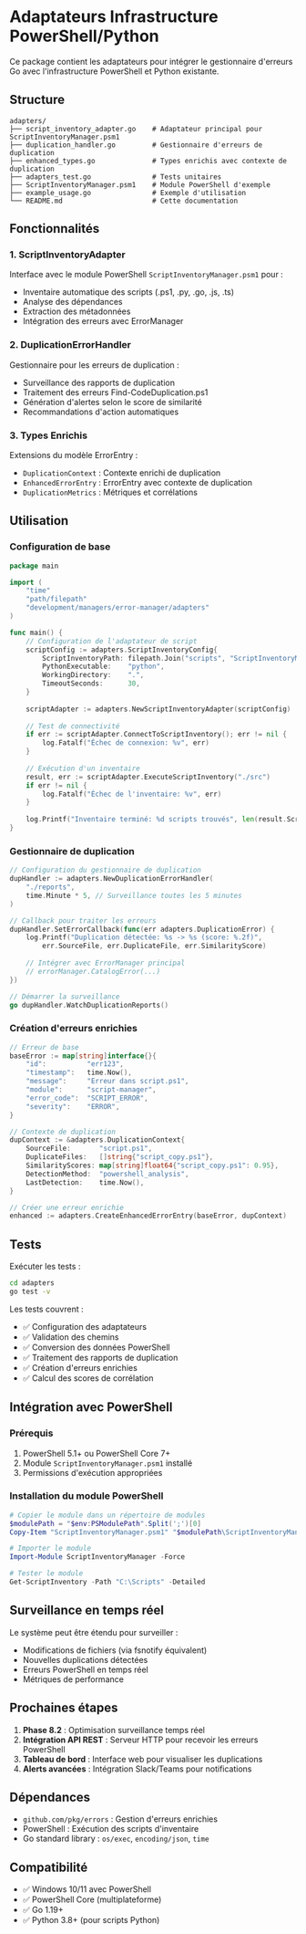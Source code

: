# Adaptateurs Infrastructure PowerShell/Python

Ce package contient les adaptateurs pour intégrer le gestionnaire d'erreurs Go avec l'infrastructure PowerShell et Python existante.

## Structure

```
adapters/
├── script_inventory_adapter.go    # Adaptateur principal pour ScriptInventoryManager.psm1
├── duplication_handler.go         # Gestionnaire d'erreurs de duplication
├── enhanced_types.go              # Types enrichis avec contexte de duplication
├── adapters_test.go               # Tests unitaires
├── ScriptInventoryManager.psm1    # Module PowerShell d'exemple
├── example_usage.go               # Exemple d'utilisation
└── README.md                      # Cette documentation
```

## Fonctionnalités

### 1. ScriptInventoryAdapter

Interface avec le module PowerShell `ScriptInventoryManager.psm1` pour :
- Inventaire automatique des scripts (.ps1, .py, .go, .js, .ts)
- Analyse des dépendances
- Extraction des métadonnées
- Intégration des erreurs avec ErrorManager

### 2. DuplicationErrorHandler

Gestionnaire pour les erreurs de duplication :
- Surveillance des rapports de duplication
- Traitement des erreurs Find-CodeDuplication.ps1
- Génération d'alertes selon le score de similarité
- Recommandations d'action automatiques

### 3. Types Enrichis

Extensions du modèle ErrorEntry :
- `DuplicationContext` : Contexte enrichi de duplication
- `EnhancedErrorEntry` : ErrorEntry avec contexte de duplication
- `DuplicationMetrics` : Métriques et corrélations

## Utilisation

### Configuration de base

```go
package main

import (
    "time"
    "path/filepath"
    "development/managers/error-manager/adapters"
)

func main() {
    // Configuration de l'adaptateur de script
    scriptConfig := adapters.ScriptInventoryConfig{
        ScriptInventoryPath: filepath.Join("scripts", "ScriptInventoryManager.psm1"),
        PythonExecutable:    "python",
        WorkingDirectory:    ".",
        TimeoutSeconds:      30,
    }
    
    scriptAdapter := adapters.NewScriptInventoryAdapter(scriptConfig)
    
    // Test de connectivité
    if err := scriptAdapter.ConnectToScriptInventory(); err != nil {
        log.Fatalf("Échec de connexion: %v", err)
    }
    
    // Exécution d'un inventaire
    result, err := scriptAdapter.ExecuteScriptInventory("./src")
    if err != nil {
        log.Fatalf("Échec de l'inventaire: %v", err)
    }
    
    log.Printf("Inventaire terminé: %d scripts trouvés", len(result.Scripts))
}
```

### Gestionnaire de duplication

```go
// Configuration du gestionnaire de duplication
dupHandler := adapters.NewDuplicationErrorHandler(
    "./reports", 
    time.Minute * 5, // Surveillance toutes les 5 minutes
)

// Callback pour traiter les erreurs
dupHandler.SetErrorCallback(func(err adapters.DuplicationError) {
    log.Printf("Duplication détectée: %s -> %s (score: %.2f)", 
        err.SourceFile, err.DuplicateFile, err.SimilarityScore)
    
    // Intégrer avec ErrorManager principal
    // errorManager.CatalogError(...)
})

// Démarrer la surveillance
go dupHandler.WatchDuplicationReports()
```

### Création d'erreurs enrichies

```go
// Erreur de base
baseError := map[string]interface{}{
    "id":          "err123",
    "timestamp":   time.Now(),
    "message":     "Erreur dans script.ps1",
    "module":      "script-manager",
    "error_code":  "SCRIPT_ERROR",
    "severity":    "ERROR",
}

// Contexte de duplication
dupContext := &adapters.DuplicationContext{
    SourceFile:       "script.ps1",
    DuplicateFiles:   []string{"script_copy.ps1"},
    SimilarityScores: map[string]float64{"script_copy.ps1": 0.95},
    DetectionMethod:  "powershell_analysis",
    LastDetection:    time.Now(),
}

// Créer une erreur enrichie
enhanced := adapters.CreateEnhancedErrorEntry(baseError, dupContext)
```

## Tests

Exécuter les tests :

```bash
cd adapters
go test -v
```

Les tests couvrent :
- ✅ Configuration des adaptateurs
- ✅ Validation des chemins
- ✅ Conversion des données PowerShell
- ✅ Traitement des rapports de duplication
- ✅ Création d'erreurs enrichies
- ✅ Calcul des scores de corrélation

## Intégration avec PowerShell

### Prérequis

1. PowerShell 5.1+ ou PowerShell Core 7+
2. Module `ScriptInventoryManager.psm1` installé
3. Permissions d'exécution appropriées

### Installation du module PowerShell

```powershell
# Copier le module dans un répertoire de modules
$modulePath = "$env:PSModulePath".Split(';')[0]
Copy-Item "ScriptInventoryManager.psm1" "$modulePath\ScriptInventoryManager\"

# Importer le module
Import-Module ScriptInventoryManager -Force

# Tester le module
Get-ScriptInventory -Path "C:\Scripts" -Detailed
```

## Surveillance en temps réel

Le système peut être étendu pour surveiller :
- Modifications de fichiers (via fsnotify équivalent)
- Nouvelles duplications détectées
- Erreurs PowerShell en temps réel
- Métriques de performance

## Prochaines étapes

1. **Phase 8.2** : Optimisation surveillance temps réel
2. **Intégration API REST** : Serveur HTTP pour recevoir les erreurs PowerShell
3. **Tableau de bord** : Interface web pour visualiser les duplications
4. **Alerts avancées** : Intégration Slack/Teams pour notifications

## Dépendances

- `github.com/pkg/errors` : Gestion d'erreurs enrichies
- PowerShell : Exécution des scripts d'inventaire
- Go standard library : `os/exec`, `encoding/json`, `time`

## Compatibilité

- ✅ Windows 10/11 avec PowerShell
- ✅ PowerShell Core (multiplateforme)
- ✅ Go 1.19+
- ✅ Python 3.8+ (pour scripts Python)
